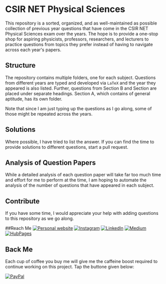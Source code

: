 # CSIR NET Physical Sciences
This repository is a sorted, organized, and as well-maintained as possible collection of previous year questions that have come in the CSIR NET Physical Sciences exam over the years. The hope is to provide a one-stop shop for aspiring physicists, professors, researchers, and lecturers to practice questions from topics they prefer instead of having to navigate across each year's papers.

## Structure
The repository contains multiple folders, one for each subject. Questions from different years are typed and developed via `LaTeX` and the year they appeared is also listed. Further, questions from Section B and Section are placed under separate headings. Section A, which contains of general aptitude, has its own folder.

Note that since I am just typing up the questions as I go along, some of those might be repeated across the years.

## Solutions
Where possible, I have tried to list the answer. If you can find the time to provide solutions to different questions, start a pull request.

## Analysis of Question Papers
While a detailed analysis of each question paper will take far too much time and effort for me to perform at the time, I am hoping to automate the analysis of the number of questions that have appeared in each subject.

## Contribute
If you have some time, I would appreciate your help with adding questions to this repository as we go along. 

##Reach Me
[![Personal website](https://img.shields.io/badge/my-website-blue)](https://hafizmdyasir.github.io) [![Instagram](https://img.shields.io/badge/Instagram-%23E4405F.svg?logo=Instagram&logoColor=white)](https://instagram.com/_onomato) [![LinkedIn](https://img.shields.io/badge/LinkedIn-%230077B5.svg?logo=linkedin&logoColor=white)](https://linkedin.com/in/hafizmdyasir) [![Medium](https://img.shields.io/badge/Medium-12100E?logo=medium&logoColor=white)](https://mohammad-yasir.medium.com) [![HubPages](https://img.shields.io/badge/HP-HubPages-orange.svg)](https://hubpages.com/@mdyasir) 

## Back Me
Each cup of coffee you buy me will give me the caffeine boost required to continue working on this project. Tap the buttone given below:

[![PayPal](https://img.shields.io/badge/PayPal-00457C?style=for-the-badge&logo=paypal&logoColor=white)](https://paypal.me/hafizmdyasir) 